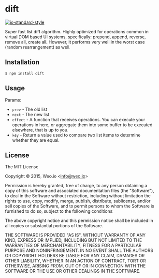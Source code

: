 
# dift

[![js-standard-style](https://img.shields.io/badge/code%20style-standard-brightgreen.svg?style=flat)](https://github.com/feross/standard)

Super fast list diff algorithm.  Highly optimized for operations common in virtual DOM based UI systems, specifically: prepend, append, reverse, remove all, create all.  However, it performs very well in the worst case (random rearrangement) as well.

## Installation

    $ npm install dift

## Usage

Params:

   * `prev` - The old list
   * `next` - The new list
   * `effect` - A function that receives operations.  You can execute your operations in here, or aggregate them into some buffer to be executed elsewhere, that is up to you.
   * `key` - Return a value used to compare two list items to determine whether they are equal.

## License

The MIT License

Copyright &copy; 2015, Weo.io &lt;info@weo.io&gt;

Permission is hereby granted, free of charge, to any person obtaining a copy of this software and associated documentation files (the "Software"), to deal in the Software without restriction, including without limitation the rights to use, copy, modify, merge, publish, distribute, sublicense, and/or sell copies of the Software, and to permit persons to whom the Software is furnished to do so, subject to the following conditions:

The above copyright notice and this permission notice shall be included in all copies or substantial portions of the Software.

THE SOFTWARE IS PROVIDED "AS IS", WITHOUT WARRANTY OF ANY KIND, EXPRESS OR IMPLIED, INCLUDING BUT NOT LIMITED TO THE WARRANTIES OF MERCHANTABILITY, FITNESS FOR A PARTICULAR PURPOSE AND NONINFRINGEMENT. IN NO EVENT SHALL THE AUTHORS OR COPYRIGHT HOLDERS BE LIABLE FOR ANY CLAIM, DAMAGES OR OTHER LIABILITY, WHETHER IN AN ACTION OF CONTRACT, TORT OR OTHERWISE, ARISING FROM, OUT OF OR IN CONNECTION WITH THE SOFTWARE OR THE USE OR OTHER DEALINGS IN THE SOFTWARE.
